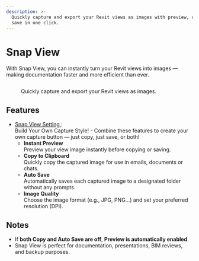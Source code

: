 ```yaml
---
description: >-
  Quickly capture and export your Revit views as images with preview, copy and
  save in one click.
---
```


# Snap View

With Snap View, you can instantly turn your Revit views into images — making documentation faster and more efficient than ever.

<figure><img src="../.gitbook/assets/Gitbook_Snap View2.png" alt=""><figcaption><p>Quickly capture and export your Revit views as images.</p></figcaption></figure>

## Features

* [Snap View Setting ](snap-view-setting.md): \
  Build Your Own Capture Style! - Combine these features to create your own capture button — just copy, just save, or both!
  * **Instant Preview**\
    Preview your view image instantly before copying or saving.
  * **Copy to Clipboard**\
    Quickly copy the captured image for use in emails, documents or chats.
  * **Auto Save**\
    Automatically saves each captured image to a designated folder without any prompts.
  * **Image Quality**\
    Choose the image format (e.g., JPG, PNG...) and set your preferred resolution (DPI).

## Notes

* If **both Copy and Auto Save are off**, **Preview is automatically enabled**.
* Snap View is perfect for documentation, presentations, BIM reviews, and backup purposes.

